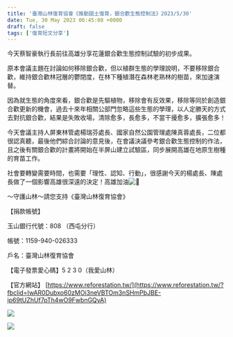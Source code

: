```yaml
---
title: '臺灣山林復育協會《推動國土復育，銀合歡生態控制法》2023/5/30'
date: Tue, 30 May 2023 06:45:08 +0000
draft: false
tags: ['復育短文分享']
---
```


今天蔡智豪執行長前往高雄分享花蓮銀合歡生態控制試驗的初步成果。

原本會議主題在討論如何移除銀合歡，但以植群生態的學理說明，不要移除銀合歡，維持銀合歡林冠層的鬱閉度，在林下種植潛在森林老熟林的樹苗，來加速演替。

因為就生態的角度來看，銀合歡是先驅植物，移除會有反效果，移除等同於創造銀合歡更新的機會，過去十來年相關公部門忽略這些生態的學理，以人定勝天的方式去對抗銀合歡，結果是失敗收場，清除愈多，長愈多，不當干擾愈多，擴張愈多！

今天會議主持人屏東林管處楊瑞芬處長、國家自然公園管理處陳真蓉處長，二位都很認真聽，最後他們綜合討論的意見後，在會議決議參考銀合歡生態控制的作法，且之後有關銀合歡的計畫將開始在半屏山建立試驗區，同步展開高雄在地原生樹種的育苗工作。

社會要轉變需要時間，也需要「理性、認知、行動」，很感謝今天的楊處長、陳處長做了一個影響高雄很深遠的決定！高雄加油![💪](https://static.xx.fbcdn.net/images/emoji.php/v9/tc5/1.5/16/1f4aa.png)

～守護山林～請您支持《臺灣山林復育協會》

【捐款帳號】

玉山銀行代號：808 （西屯分行）

帳號：1159-940-026333

戶名：臺灣山林復育協會

【電子發票愛心碼】5 2 3 0（我愛山林）

【官方網站】 [https://www.reforestation.tw/](https://www.reforestation.tw/?fbclid=IwAR0Dubxo60zMOi3neVBTOm3nSHmPbJBE-ip69tUZhUf7pTh4wO9FwbnGQyA)

![](https://www.reforestation.tw/wp-content/uploads/2024/01/350452071_202972909324706_879230491732397257_n-1024x768.jpg)

![](https://www.reforestation.tw/wp-content/uploads/2024/01/350487580_643095097863635_9052780217086000206_n-789x1024.jpg)